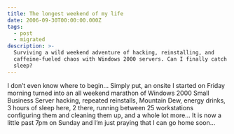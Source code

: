 ```yaml
---
title: The longest weekend of my life
date: 2006-09-30T00:00:00.000Z
tags:
  - post
  - migrated
description: >-
  Surviving a wild weekend adventure of hacking, reinstalling, and
  caffeine-fueled chaos with Windows 2000 servers. Can I finally catch some
  sleep?
---
```


I don’t even know where to begin… Simply put, an onsite I started on Friday morning turned into an all weekend marathon of Windows 2000 Small Business Server hacking, repeated reinstalls, Mountain Dew, energy drinks, 3 hours of sleep here, 2 there, running between 25 workstations configuring them and cleaning them up, and a whole lot more… It is now a little past 7pm on Sunday and I’m just praying that I can go home soon…

